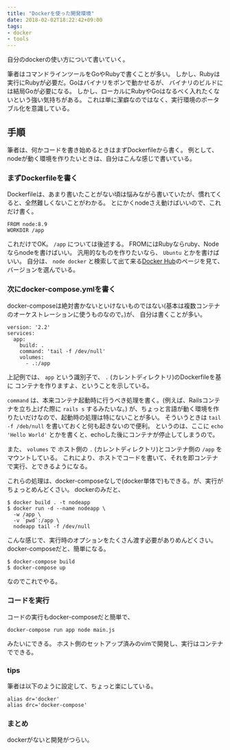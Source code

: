 ```yaml
---
title: "Dockerを使った開発環境"
date: 2018-02-02T18:22:42+09:00
tags:
- docker
- tools
---
```


自分のdockerの使い方について書いていく。

<!--more-->

筆者はコマンドラインツールをGoやRubyで書くことが多い。
しかし、Rubyは実行にRubyが必要だ。Goはバイナリをポンで動かせるが、
バイナリのビルドには結局Goが必要になる。
しかし、ローカルにRubyやGoはなるべく入れたくないという強い気持ちがある。
これは単に潔癖なのではなく、実行環境のポータブル化を意識している。

## 手順
筆者は、何かコードを書き始めるときはまずDockerfileから書く。
例として、nodeが動く環境を作りたいときは、自分はこんな感じで書いている。

### まずDockerfileを書く

Dockerfileは、あまり書いたことがない頃は悩みながら書いていたが、慣れてくると、全然難しくないことがわかる。
とにかくnodeさえ動けばいいので、これだけ書く。

```
FROM node:8.9
WORKDIR /app
```

これだけでOK。 `/app` については後述する。
FROMにはRubyならruby、Nodeならnodeを書けばいい。
汎用的なものを作りたいなら、 `Ubuntu` とかを書けばいい。
自分は、 `node docker` と検索して出て来る[Docker Hub](https://hub.docker.com/_/node/)のページを見て、
バージョンを選んでいる。

### 次にdocker-compose.ymlを書く

docker-composeは絶対書かないといけないものではない(基本は複数コンテナのオーケストレーションに使うものなので。)が、
自分は書くことが多い。

```
version: '2.2'
services:
  app:
    build: .
    command: 'tail -f /dev/null'
    volumes:
      - .:/app
```

上記例では、 `app` という識別子で、 `.` (カレントディレクトリ)のDockerfileを基に
コンテナを作りますよ、ということを示している。

`command` は、本来コンテナ起動時に行うべき処理を書く。(例えば、Railsコンテナを立ち上げた際に `rails s` するみたいな。)
が、ちょっと言語が動く環境を作りたいだけなので、起動時の処理は特にないことが多い。
そういうときは `tail -f /deb/null` を書いておくと何も起きないので便利。
というのは、ここに `echo 'Hello World'` とかを書くと、echoした後にコンテナが停止してしまうので。

また、 `volumes` で ホスト側の `.` (カレントディレクトリ)とコンテナ側の `/app` をマウントしている。
これにより、ホストでコードを書いて、それを即コンテナで実行、とできるようになる。

これらの処理は、docker-composeなしで(docker単体で)もできる。が、実行がちょっとめんどくさい。
dockerのみだと、

```
$ docker build . -t nodeapp
$ docker run -d --name nodeapp \
  -w /app \
  -v `pwd`:/app \
  nodeapp tail -f /dev/null
```

こんな感じで、実行時のオプションをたくさん渡す必要がありめんどくさい。
docker-composeだと、簡単になる。

```
$ docker-compose build
$ docker-compose up
```

なのでこれでやる。

### コードを実行

コードの実行もdocker-composeだと簡単で、

```
docker-compose run app node main.js
```

みたいにできる。
ホスト側のセットアップ済みのvimで開発し、実行はコンテナでできる。

### tips

筆者は以下のように設定して、ちょっと楽にしている。

```
alias dr='docker'
alias drc='docker-compose'
```

### まとめ

dockerがないと開発がつらい。
